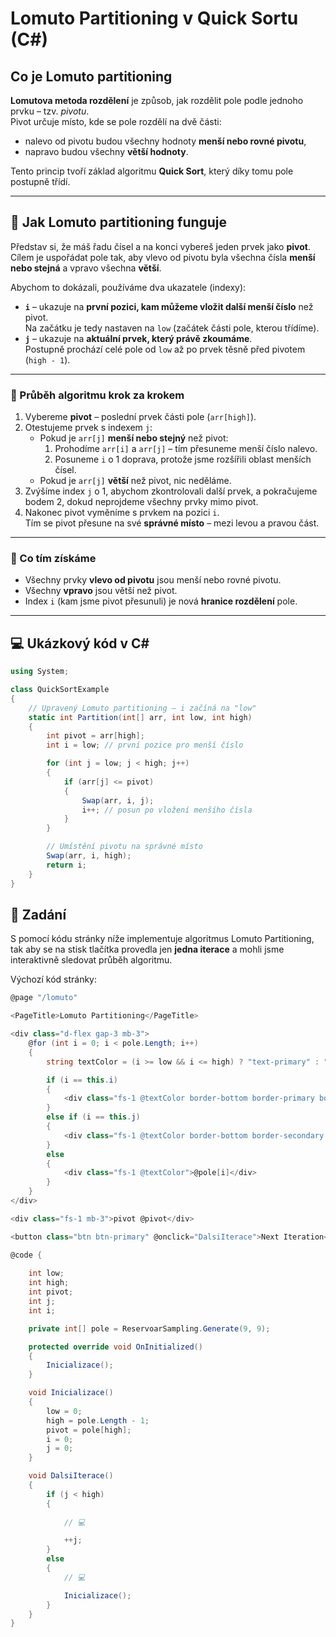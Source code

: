 # Lomuto Partitioning v Quick Sortu (C#)

## Co je Lomuto partitioning

**Lomutova metoda rozdělení** je způsob, jak rozdělit pole podle jednoho prvku – tzv. *pivotu*.  
Pivot určuje místo, kde se pole rozdělí na dvě části:

- nalevo od pivotu budou všechny hodnoty **menší nebo rovné pivotu**,  
- napravo budou všechny **větší hodnoty**.

Tento princip tvoří základ algoritmu **Quick Sort**, který díky tomu pole postupně třídí.

---

## 🔢 Jak Lomuto partitioning funguje

Představ si, že máš řadu čísel a na konci vybereš jeden prvek jako **pivot**.  
Cílem je uspořádat pole tak, aby vlevo od pivotu byla všechna čísla **menší nebo stejná** a vpravo všechna **větší**.

Abychom to dokázali, používáme dva ukazatele (indexy):

- **`i`** – ukazuje na **první pozici, kam můžeme vložit další menší číslo** než pivot.  
  Na začátku je tedy nastaven na `low` (začátek části pole, kterou třídíme).
- **`j`** – ukazuje na **aktuální prvek, který právě zkoumáme**.  
  Postupně prochází celé pole od `low` až po prvek těsně před pivotem (`high - 1`).

---

### 🔄 Průběh algoritmu krok za krokem

1. Vybereme **pivot** – poslední prvek části pole (`arr[high]`).  
2. Otestujeme prvek s indexem `j`:  
   - Pokud je `arr[j]` **menší nebo stejný** než pivot:  
     1. Prohodíme `arr[i]` a `arr[j]` – tím přesuneme menší číslo nalevo.  
     2. Posuneme `i` o 1 doprava, protože jsme rozšířili oblast menších čísel.  
   - Pokud je `arr[j]` **větší** než pivot, nic neděláme.  
3. Zvýšíme index `j` o 1, abychom zkontrolovali další prvek, a pokračujeme bodem 2, dokud neprojdeme všechny prvky mimo pivot.  
4. Nakonec pivot vyměníme s prvkem na pozici `i`.  
   Tím se pivot přesune na své **správné místo** – mezi levou a pravou část.

---

### 🧩 Co tím získáme

- Všechny prvky **vlevo od pivotu** jsou menší nebo rovné pivotu.  
- Všechny **vpravo** jsou větší než pivot.  
- Index `i` (kam jsme pivot přesunuli) je nová **hranice rozdělení** pole.

---

## 💻 Ukázkový kód v C#

```csharp
using System;

class QuickSortExample
{
    // Upravený Lomuto partitioning – i začíná na "low"
    static int Partition(int[] arr, int low, int high)
    {
        int pivot = arr[high];
        int i = low; // první pozice pro menší číslo

        for (int j = low; j < high; j++)
        {
            if (arr[j] <= pivot)
            {
                Swap(arr, i, j);
                i++; // posun po vložení menšího čísla
            }
        }

        // Umístění pivotu na správné místo
        Swap(arr, i, high);
        return i;
    }
}
```

## 🚀 Zadání

S pomocí kódu stránky níže implementuje algoritmus Lomuto Partitioning, tak aby se na stisk tlačítka provedla jen **jedna iterace** a mohli jsme interaktivně sledovat průběh algoritmu.

Výchozí kód stránky:

```csharp
@page "/lomuto"

<PageTitle>Lomuto Partitioning</PageTitle>

<div class="d-flex gap-3 mb-3">
    @for (int i = 0; i < pole.Length; i++)
    {
        string textColor = (i >= low && i <= high) ? "text-primary" : "text-secondary";

        if (i == this.i)
        {
            <div class="fs-1 @textColor border-bottom border-primary border-3">@pole[i]</div>
        }
        else if (i == this.j)
        {
            <div class="fs-1 @textColor border-bottom border-secondary border-3">@pole[i]</div>
        }
        else
        {
            <div class="fs-1 @textColor">@pole[i]</div>
        }
    }
</div>

<div class="fs-1 mb-3">pivot @pivot</div>

<button class="btn btn-primary" @onclick="DalsiIterace">Next Iteration</button>

@code {
  
    int low;
    int high;
    int pivot;
    int j;
    int i;

    private int[] pole = ReservoarSampling.Generate(9, 9);

    protected override void OnInitialized()
    {
        Inicializace();
    }

    void Inicializace()
    {
        low = 0;
        high = pole.Length - 1;
        pivot = pole[high];
        i = 0;
        j = 0;
    }

    void DalsiIterace()
    {
        if (j < high)
        {
           
            // 💻

            ++j;
        }
        else
        {
            // 💻

            Inicializace();
        }
    }
}
```
